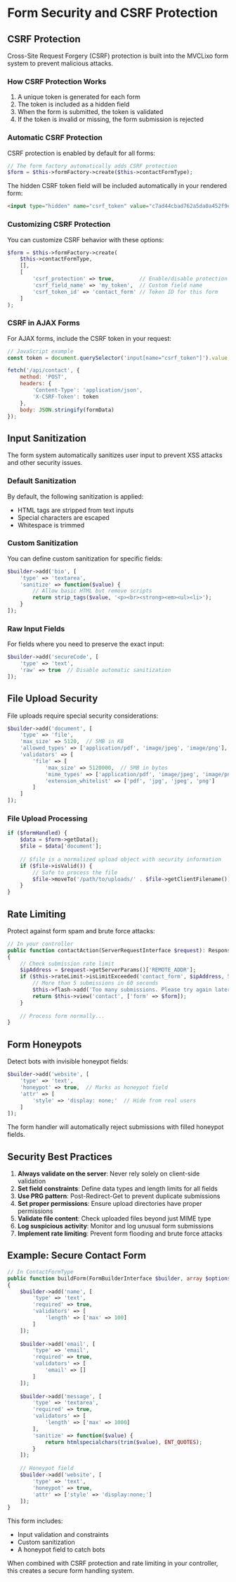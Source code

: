 # Form Security and CSRF Protection

## CSRF Protection

Cross-Site Request Forgery (CSRF) protection is built into the MVCLixo form system to prevent malicious attacks.

### How CSRF Protection Works

1. A unique token is generated for each form
2. The token is included as a hidden field
3. When the form is submitted, the token is validated
4. If the token is invalid or missing, the form submission is rejected

### Automatic CSRF Protection

CSRF protection is enabled by default for all forms:

```php
// The form factory automatically adds CSRF protection
$form = $this->formFactory->create($this->contactFormType);
```

The hidden CSRF token field will be included automatically in your rendered form:

```html
<input type="hidden" name="csrf_token" value="c7ad44cbad762a5da0a452f9e854fdc1e0e7a52a38015f23f3eab1d80b931dd472634dfac71cd34ebc35d16ab7fb8a90c81f975113d6c7538dc69dd8de9077ec">
```

### Customizing CSRF Protection

You can customize CSRF behavior with these options:

```php
$form = $this->formFactory->create(
    $this->contactFormType,
    [],
    [
        'csrf_protection' => true,        // Enable/disable protection
        'csrf_field_name' => 'my_token',  // Custom field name
        'csrf_token_id' => 'contact_form' // Token ID for this form
    ]
);
```

### CSRF in AJAX Forms

For AJAX forms, include the CSRF token in your request:

```javascript
// JavaScript example
const token = document.querySelector('input[name="csrf_token"]').value;

fetch('/api/contact', {
    method: 'POST',
    headers: {
        'Content-Type': 'application/json',
        'X-CSRF-Token': token
    },
    body: JSON.stringify(formData)
});
```

## Input Sanitization

The form system automatically sanitizes user input to prevent XSS attacks and other security issues.

### Default Sanitization

By default, the following sanitization is applied:

- HTML tags are stripped from text inputs
- Special characters are escaped
- Whitespace is trimmed

### Custom Sanitization

You can define custom sanitization for specific fields:

```php
$builder->add('bio', [
    'type' => 'textarea',
    'sanitize' => function($value) {
        // Allow basic HTML but remove scripts
        return strip_tags($value, '<p><br><strong><em><ul><li>');
    }
]);
```

### Raw Input Fields

For fields where you need to preserve the exact input:

```php
$builder->add('secureCode', [
    'type' => 'text',
    'raw' => true  // Disable automatic sanitization
]);
```

## File Upload Security

File uploads require special security considerations:

```php
$builder->add('document', [
    'type' => 'file',
    'max_size' => 5120,  // 5MB in KB
    'allowed_types' => ['application/pdf', 'image/jpeg', 'image/png'],
    'validators' => [
        'file' => [
            'max_size' => 5120000,  // 5MB in bytes
            'mime_types' => ['application/pdf', 'image/jpeg', 'image/png'],
            'extension_whitelist' => ['pdf', 'jpg', 'jpeg', 'png']
        ]
    ]
]);
```

### File Upload Processing

```php
if ($formHandled) {
    $data = $form->getData();
    $file = $data['document'];
    
    // $file is a normalized upload object with security information
    if ($file->isValid()) {
        // Safe to process the file
        $file->moveTo('/path/to/uploads/' . $file->getClientFilename());
    }
}
```

## Rate Limiting

Protect against form spam and brute force attacks:

```php
// In your controller
public function contactAction(ServerRequestInterface $request): ResponseInterface
{
    // Check submission rate limit
    $ipAddress = $request->getServerParams()['REMOTE_ADDR'];
    if ($this->rateLimit->isLimitExceeded('contact_form', $ipAddress, 5, 60)) {
        // More than 5 submissions in 60 seconds
        $this->flash->add('Too many submissions. Please try again later.', 'error');
        return $this->view('contact', ['form' => $form]);
    }
    
    // Process form normally...
}
```

## Form Honeypots

Detect bots with invisible honeypot fields:

```php
$builder->add('website', [
    'type' => 'text',
    'honeypot' => true,  // Marks as honeypot field
    'attr' => [
        'style' => 'display: none;'  // Hide from real users
    ]
]);
```

The form handler will automatically reject submissions with filled honeypot fields.

## Security Best Practices

1. **Always validate on the server**: Never rely solely on client-side validation
2. **Set field constraints**: Define data types and length limits for all fields
3. **Use PRG pattern**: Post-Redirect-Get to prevent duplicate submissions
4. **Set proper permissions**: Ensure upload directories have proper permissions
5. **Validate file content**: Check uploaded files beyond just MIME type
6. **Log suspicious activity**: Monitor and log unusual form submissions
7. **Implement rate limiting**: Prevent form flooding and brute force attacks

## Example: Secure Contact Form

```php
// In ContactFormType
public function buildForm(FormBuilderInterface $builder, array $options = []): void
{
    $builder->add('name', [
        'type' => 'text',
        'required' => true,
        'validators' => [
            'length' => ['max' => 100]
        ]
    ]);
    
    $builder->add('email', [
        'type' => 'email',
        'required' => true,
        'validators' => [
            'email' => []
        ]
    ]);
    
    $builder->add('message', [
        'type' => 'textarea',
        'required' => true,
        'validators' => [
            'length' => ['max' => 1000]
        ],
        'sanitize' => function($value) {
            return htmlspecialchars(trim($value), ENT_QUOTES);
        }
    ]);
    
    // Honeypot field
    $builder->add('website', [
        'type' => 'text',
        'honeypot' => true,
        'attr' => ['style' => 'display:none;']
    ]);
}
```

This form includes:
- Input validation and constraints
- Custom sanitization
- A honeypot field to catch bots

When combined with CSRF protection and rate limiting in your controller, this creates a secure form handling system.
